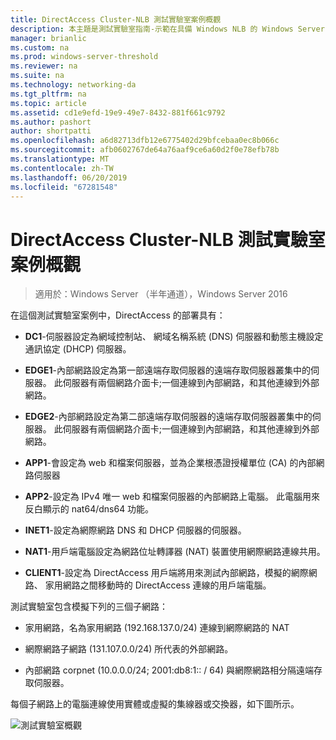 ```yaml
---
title: DirectAccess Cluster-NLB 測試實驗室案例概觀
description: 本主題是測試實驗室指南-示範在具備 Windows NLB 的 Windows Server 2016 的叢集中的 DirectAccess 的一部分
manager: brianlic
ms.custom: na
ms.prod: windows-server-threshold
ms.reviewer: na
ms.suite: na
ms.technology: networking-da
ms.tgt_pltfrm: na
ms.topic: article
ms.assetid: cd1e9efd-19e9-49e7-8432-881f661c9792
ms.author: pashort
author: shortpatti
ms.openlocfilehash: a6d82713dfb12e6775402d29bfcebaa0ec8b066c
ms.sourcegitcommit: afb0602767de64a76aaf9ce6a60d2f0e78efb78b
ms.translationtype: MT
ms.contentlocale: zh-TW
ms.lasthandoff: 06/20/2019
ms.locfileid: "67281548"
---
```

# <a name="overview-of-the-directaccess-cluster-nlb-test-lab-scenario"></a>DirectAccess Cluster-NLB 測試實驗室案例概觀

>適用於：Windows Server （半年通道），Windows Server 2016

在這個測試實驗室案例中，DirectAccess 的部署具有：  
  
-   **DC1**-伺服器設定為網域控制站、 網域名稱系統 (DNS) 伺服器和動態主機設定通訊協定 (DHCP) 伺服器。  
  
-   **EDGE1**-內部網路設定為第一部遠端存取伺服器的遠端存取伺服器叢集中的伺服器。 此伺服器有兩個網路介面卡;一個連線到內部網路，和其他連線到外部網路。  
  
-   **EDGE2**-內部網路設定為第二部遠端存取伺服器的遠端存取伺服器叢集中的伺服器。 此伺服器有兩個網路介面卡;一個連線到內部網路，和其他連線到外部網路。  
  
-   **APP1**-會設定為 web 和檔案伺服器，並為企業根憑證授權單位 (CA) 的內部網路伺服器  
  
-   **APP2**-設定為 IPv4 唯一 web 和檔案伺服器的內部網路上電腦。 此電腦用來反白顯示的 nat64/dns64 功能。  
  
-   **INET1**-設定為網際網路 DNS 和 DHCP 伺服器的伺服器。  
  
-   **NAT1**-用戶端電腦設定為網路位址轉譯器 (NAT) 裝置使用網際網路連線共用。  
  
-   **CLIENT1**-設定為 DirectAccess 用戶端將用來測試內部網路，模擬的網際網路、 家用網路之間移動時的 DirectAccess 連線的用戶端電腦。  
  
測試實驗室包含模擬下列的三個子網路：  
  
-   家用網路，名為家用網路 (192.168.137.0/24) 連線到網際網路的 NAT  
  
-   網際網路子網路 (131.107.0.0/24) 所代表的外部網路。  
  
-   內部網路 corpnet (10.0.0.0/24; 2001:db8:1:: / 64) 與網際網路相分隔遠端存取伺服器。  
  
每個子網路上的電腦連線使用實體或虛擬的集線器或交換器，如下圖所示。  
  
![測試實驗室概觀](../../../media/Overview-of-the-Test-Lab-Scenario_5/TLG_DA_Cluster.png)  
  


